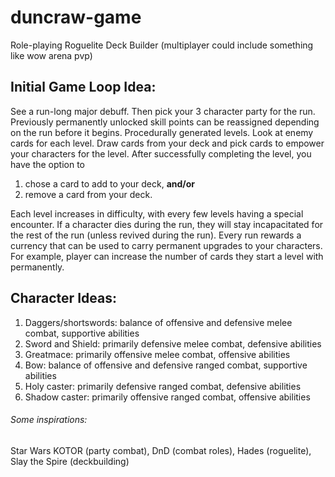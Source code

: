 # duncraw-game
Role-playing Roguelite Deck Builder (multiplayer could include something like wow arena pvp)

## Initial Game Loop Idea: 
See a run-long major debuff. Then pick your 3 character party for the run. Previously permanently unlocked skill points can be reassigned depending on the run before it begins.
Procedurally generated levels. Look at enemy cards for each level. Draw cards from your deck and pick cards to empower your characters for the level.
After successfully completing the level, you have the option to 

  1) chose a card to add to your deck, **and/or**
  2) remove a card from your deck.

Each level increases in difficulty, with every few levels having a special encounter.
If a character dies during the run, they will stay incapacitated for the rest of the run (unless revived during the run).
Every run rewards a currency that can be used to carry permanent upgrades to your characters. For example, player can increase the number of cards they start a level with permanently.

## Character Ideas:
1) Daggers/shortswords: balance of offensive and defensive melee combat, supportive abilities
2) Sword and Shield: primarily defensive melee combat, defensive abilities
3) Greatmace: primarily offensive melee combat, offensive abilities
4) Bow: balance of offensive and defensive ranged combat, supportive abilities
5) Holy caster: primarily defensive ranged combat, defensive abilities
6) Shadow caster: primarily offensive ranged combat, offensive abilities

###### Some inspirations:
Star Wars KOTOR (party combat), DnD (combat roles), Hades (roguelite), Slay the Spire (deckbuilding)
